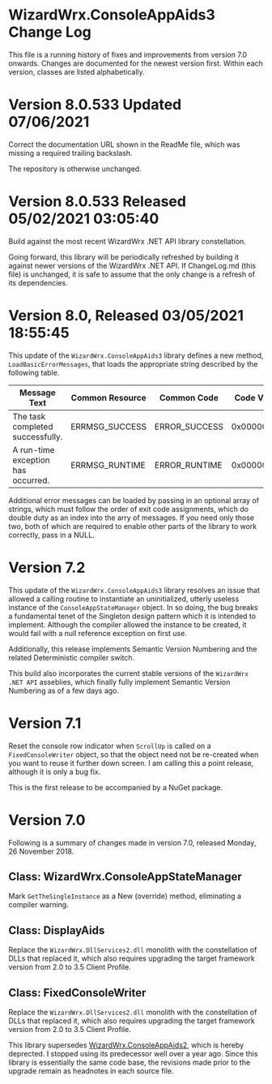 ﻿# WizardWrx.ConsoleAppAids3 Change Log

This file is a running history of fixes and improvements from version 7.0
onwards. Changes are documented for the newest version first. Within each
version, classes are listed alphabetically.

# Version 8.0.533 Updated 07/06/2021

Correct the documentation URL shown in the ReadMe file, which was missing a
required trailing backslash.

The repository is otherwise unchanged.

# Version 8.0.533 Released 05/02/2021 03:05:40

Build against the most recent WizardWrx .NET API library constellation.

Going forward, this library will be periodically refreshed by building it
against newer versions of the WizardWrx .NET API. If ChangeLog.md (this file) is
unchanged, it is safe to assume that the only change is a refresh of its
dependencies.

# Version 8.0, Released 03/05/2021 18:55:45

This update of the `WizardWrx.ConsoleAppAids3` library defines a new method,
`LoadBasicErrorMessages`, that loads the appropriate string described by the
following table.

|Message Text                      |Common Resource| Common Code |Code Value|
|----------------------------------|---------------|-------------|----------|
|The task completed successfully.  |ERRMSG_SUCCESS |ERROR_SUCCESS|0x00000000|
|A run-time exception has occurred.|ERRMSG_RUNTIME |ERROR_RUNTIME|0x00000001|

Additional error messages can be loaded by passing in an optional array of
strings, which must follow the order of exit code assignments, which do double
duty as an index into the arry of messages. If you need only those two, both of
which are required to enable other parts of the library to work correctly, pass
in a NULL.

# Version 7.2

This update of the `WizardWrx.ConsoleAppAids3` library resolves an issue that
allowed a calling routine to instantiate an uninitialized, utterly useless
instance of the `ConsoleAppStateManager` object. In so doing, the bug breaks a
fundamental tenet of the Singleton design pattern which it is intended to
implement. Although the compiler allowed the instance to be created, it would
fail with a null reference exception on first use.

Additionally, this release implements Semantic Version Numbering and the related
Deterministic compiler switch.

This build also incorporates the current stable versions of the `WizardWrx .NET
API` asseblies, which finally fully implement Semantic Version Numbering as of a
few days ago.

# Version 7.1

Reset the console row indicator when `ScrollUp` is called on a
`FixedConsoleWriter` object, so that the object need not be re-created when you
want to reuse it further down screen. I am calling this a point release,
although it is only a bug fix.

This is the first release to be accompanied by a NuGet package.

# Version 7.0

Following is a summary of changes made in version 7.0, released Monday, 26 November 2018.

## Class: WizardWrx.ConsoleAppStateManager

Mark `GetTheSingleInstance` as a New (override) method, eliminating a compiler
warning.

## Class: DisplayAids

Replace the `WizardWrx.DllServices2.dll` monolith with the constellation of DLLs
that replaced it, which also requires upgrading the target framework version
from 2.0 to 3.5 Client Profile.

## Class: FixedConsoleWriter

Replace the `WizardWrx.DllServices2.dll` monolith with the constellation of DLLs
that replaced it, which also requires upgrading the target framework version
from 2.0 to 3.5 Client Profile.

This library supersedes [WizardWrx.ConsoleAppAids2](https://github.com/txwizard/ConsoleAppAids2),
which is hereby deprected. I stopped using its predecessor well over a year ago. Since this library is
essentially the same code base, the revisions made prior to the upgrade remain as headnotes in
each source file.